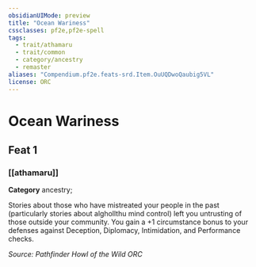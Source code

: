 ```yaml
---
obsidianUIMode: preview
title: "Ocean Wariness"
cssclasses: pf2e,pf2e-spell
tags:
  - trait/athamaru
  - trait/common
  - category/ancestry
  - remaster
aliases: "Compendium.pf2e.feats-srd.Item.OuUQDwoQaubig5VL"
license: ORC
---
```

# Ocean Wariness
## Feat 1
### [[athamaru]]

**Category** ancestry; 




Stories about those who have mistreated your people in the past (particularly stories about alghollthu mind control) left you untrusting of those outside your community. You gain a +1 circumstance bonus to your defenses against Deception, Diplomacy, Intimidation, and Performance checks.

*Source: Pathfinder Howl of the Wild*
*ORC*